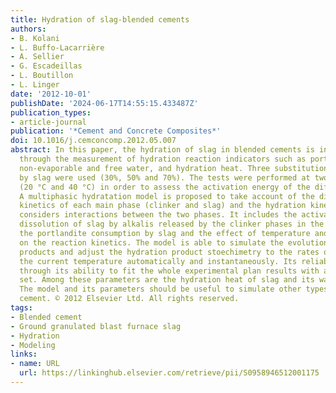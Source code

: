 ```yaml
---
title: Hydration of slag-blended cements
authors:
- B. Kolani
- L. Buffo-Lacarrière
- A. Sellier
- G. Escadeillas
- L. Boutillon
- L. Linger
date: '2012-10-01'
publishDate: '2024-06-17T14:55:15.433487Z'
publication_types:
- article-journal
publication: '*Cement and Concrete Composites*'
doi: 10.1016/j.cemconcomp.2012.05.007
abstract: In this paper, the hydration of slag in blended cements is investigated
  through the measurement of hydration reaction indicators such as portlandite content,
  non-evaporable and free water, and hydration heat. Three substitution rates of cement
  by slag were used (30%, 50% and 70%). The tests were performed at two constant temperatures
  (20 °C and 40 °C) in order to assess the activation energy of the different components.
  A multiphasic hydratation model is proposed to take account of the difference of
  kinetics of each main phase (clinker and slag) and the hydration kinetic law proposed
  considers interactions between the two phases. It includes the activation of the
  dissolution of slag by alkalis released by the clinker phases in the pore solution,
  the portlandite consumption by slag and the effect of temperature and moisture content
  on the reaction kinetics. The model is able to simulate the evolution of hydration
  products and adjust the hydration product stoechimetry to the rates of slag and
  the current temperature automatically and instantaneously. Its reliability is shown
  through its ability to fit the whole experimental plan results with a single parameter
  set. Among these parameters are the hydration heat of slag and its water consumption.
  The model and its parameters should be useful to simulate other types of slag-blended
  cement. © 2012 Elsevier Ltd. All rights reserved.
tags:
- Blended cement
- Ground granulated blast furnace slag
- Hydration
- Modeling
links:
- name: URL
  url: https://linkinghub.elsevier.com/retrieve/pii/S0958946512001175
---
```

